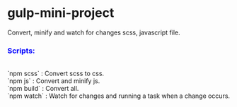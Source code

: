 # gulp-mini-project
Convert, minify and watch for changes scss, javascript file.<br />

<h3 style="color: blue">Scripts:</h3> <br />
`npm scss` : Convert scss to css.<br />
`npm js` : Convert and minify js.<br />
`npm build` : Convert all.<br />
`npm watch` : Watch for changes and running a task when a change occurs.
